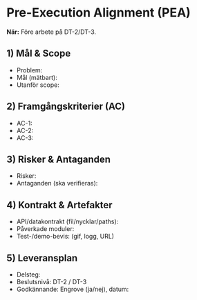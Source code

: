 # Pre-Execution Alignment (PEA)

**När:** Före arbete på DT-2/DT-3.

## 1) Mål & Scope
- Problem:
- Mål (mätbart):
- Utanför scope:

## 2) Framgångskriterier (AC)
- AC-1:
- AC-2:
- AC-3:

## 3) Risker & Antaganden
- Risker:
- Antaganden (ska verifieras):

## 4) Kontrakt & Artefakter
- API/datakontrakt (fil/nycklar/paths):
- Påverkade moduler:
- Test-/demo-bevis: (gif, logg, URL)

## 5) Leveransplan
- Delsteg:
- Beslutsnivå: DT-2 / DT-3
- Godkännande: Engrove (ja/nej), datum:
